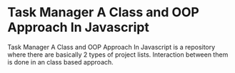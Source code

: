 # Task Manager A Class and OOP Approach In Javascript
 Task Manager A Class and OOP Approach In Javascript is a repository where there are basically 2 types of project lists. Interaction between them is done in an class based approach.
